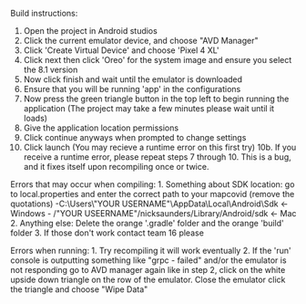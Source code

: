 Build instructions:

1. Open the project in Android studios
2. Click the current emulator device, and choose "AVD Manager"
3. Click 'Create Virtual Device' and choose 'Pixel 4 XL'
4. Click next then click 'Oreo' for the system image and ensure you select the 8.1 version
5. Now click finish and wait until the emulator is downloaded
6. Ensure that you will be running 'app' in the configurations
7. Now press the green triangle button in the top left to begin running the application (The project may take a few minutes please wait until it loads)
8. Give the application location permissions
9. Click continue anyways when prompted to change settings
10. Click launch (You may recieve a runtime error on this first try)
10b. If you receive a runtime error, please repeat steps 7 through 10. This is a bug, and it fixes itself upon 
	 recompiling once or twice.

Errors that may occur when compiling:
	1. Something about SDK location: go to local.properties and enter the correct path to your mapcovid (remove the quotations)
	    -C\:\\Users\\"YOUR USERNAME"\\AppData\\Local\\Android\\Sdk <-Windows
	    - /"YOUR USEERNAME"/nicksaunders/Library/Android/sdk   <- Mac
	2. Anything else: Delete the orange '.gradle' folder and the orange 'build' folder
	3. If those don't work contact team 16 please

Errors when running:
	1. Try recompiling it will work eventually
	2. If the 'run' console is outputting something like "grpc - failed" and/or the emulator is 
	   not responding go to AVD manager again like in step 2, click on the white upside down triangle
	   on the row of the emulator. Close the emulator click the triangle and choose "Wipe Data"
